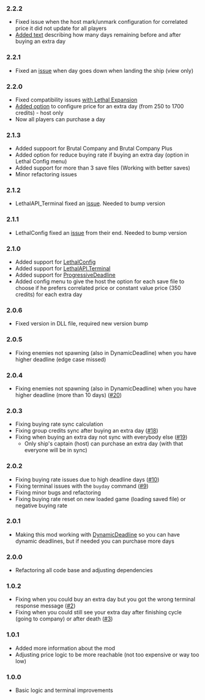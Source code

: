 ### 2.2.2
- Fixed issue when the host mark/unmark configuration for correlated price it did not update for all players
- [Added text](https://github.com/ustaalon/LethalCompany.ExtraDays/issues/37) describing how many days remaining before and after buying an extra day

### 2.2.1
- Fixed an [issue](https://github.com/ustaalon/LethalCompany.ExtraDays/issues/36) when day goes down when landing the ship (view only)

### 2.2.0
- Fixed compatibility issues [with Lethal Expansion](https://github.com/ustaalon/LethalCompany.ExtraDays/issues/34)
- [Added option](https://github.com/ustaalon/LethalCompany.ExtraDays/issues/35) to configure price for an extra day (from 250 to 1700 credits) - host only
- Now all players can purchase a day

### 2.1.3
- Added suppoort for Brutal Company and Brutal Company Plus
- Added option for reduce buying rate if buying an extra day (option in Lethal Config menu)
- Added support for more than 3 save files (Working with better saves)
- Minor refactoring issues

### 2.1.2
- LethalAPI_Terminal fixed an [issue](https://github.com/LethalCompany/LethalAPI.Terminal/issues/30). Needed to bump version

### 2.1.1
- LethalConfig fixed an [issue](https://github.com/AinaVT/LethalConfig/issues/19) from their end. Needed to bump version

### 2.1.0
- Added support for [LethalConfig](https://thunderstore.io/c/lethal-company/p/AinaVT/LethalConfig/)
- Added support for [LethalAPI.Terminal](https://thunderstore.io/c/lethal-company/p/LethalAPI/LethalAPI_Terminal/)
- Added support for [ProgressiveDeadline](https://thunderstore.io/c/lethal-company/p/LethalOrg/ProgressiveDeadline/)
- Added config menu to give the host the option for each save file to choose if he prefers correlated price or constant value price (350 credits) for each extra day

### 2.0.6
- Fixed version in DLL file, required new version bump

### 2.0.5
- Fixing enemies not spawning (also in DynamicDeadline) when you have higher deadline (edge case missed)

### 2.0.4
- Fixing enemies not spawning (also in DynamicDeadline) when you have higher deadline (more than 10 days) ([#20](https://github.com/ustaalon/LethalCompany.ExtraDays/issues/20))

### 2.0.3
- Fixing buying rate sync calculation
- Fixing group credits sync after buying an extra day ([#18](https://github.com/ustaalon/LethalCompany.ExtraDays/issues/18))
- Fixing when buying an extra day not sync with everybody else ([#19](https://github.com/ustaalon/LethalCompany.ExtraDays/issues/19))
    - Only ship's captain (host) can purchase an extra day (with that everyone will be in sync)

### 2.0.2
- Fixing buying rate issues due to high deadline days ([#10](https://github.com/ustaalon/LethalCompany.ExtraDays/issues/10))
- Fixing terminal issues with the `buyday` command ([#9](https://github.com/ustaalon/LethalCompany.ExtraDays/issues/9))
- Fixing minor bugs and refactoring
- Fixing buying rate reset on new loaded game (loading saved file) or negative buying rate

### 2.0.1
- Making this mod working with [DynamicDeadline](https://thunderstore.io/c/lethal-company/p/Krayken/DynamicDeadline/) so you can have dynamic deadlines, but if needed you can purchase more days

### 2.0.0
- Refactoring all code base and adjusting dependencies

### 1.0.2
- Fixing when you could buy an extra day but you got the wrong terminal response message ([#2](https://github.com/ustaalon/LethalCompany.ExtraDays/issues/2))
- Fixing when you could still see your extra day after finishing cycle (going to company) or after death ([#3](https://github.com/ustaalon/LethalCompany.ExtraDays/issues/3))

### 1.0.1
- Added more information about the mod
- Adjusting price logic to be more reachable (not too expensive or way too low)

### 1.0.0
- Basic logic and terminal improvements